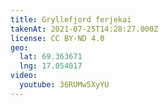 ```yaml
---
title: Gryllefjord ferjekai
takenAt: 2021-07-25T14:28:27.000Z
license: CC BY-ND 4.0
geo:
  lat: 69.363671
  lng: 17.054017
video:
  youtube: 36RUMw5XyYU
---
```

